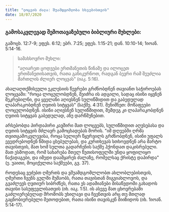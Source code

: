 ```yaml
---
title: "ლოცვის ძალა: შუამდგომლობა სხვებისთვის"
date: 18/07/2020
---
```


<h3 class="ka_geo">გამოსაკვლევად შემოთავაზებული ბიბლიური მუხლები:</h3>
გამოცხ. 12:7-9; ეფეს. 6:12; ებრ. 7:25; ეფეს. 1:15-21; დან. 10:10-14; 1იოან. 5:14-16.

> <p> სამახსოვრო მუხლი:</p>
> "აღიარეთ ცოდვები ერთმანეთის წინაშე და ილოცეთ ერთმანეთისათვის, რათა განიკურნოთ, რადგან ბევრი რამ შეუძლია მართლის ძლიერ ლოცვას" (იაკ. 5:16).

ახალაღთქმისეული ეკლესიის წევრები გრძნობდნენ თავიანთ საჭიროებას ლოცვაში: "როცა ლოცულობდნენ, შეიძრა ის ადგილი, სადაც ისინი იყვნენ შეკრებილნი, და ყველანი აღივსნენ სულიწმიდით და გაბედულად ლაპარაკობდნენ ღვთის სიტყვას" (საქმე. 4:31). შენიშნეთ: მოწაფეები ლოცულობდნენ. ისინი აღივსნენ სულიწმიდით, შემდეგ კი ლაპარაკობდნენ ღვთის სიტყვას გაბედულად, ანუ დარწმუნებით.

არსებობდა პირდაპირი კავშირი მათ ლოცვებს, სულიწმიდით აღვსებასა და ღვთის სიტყვის მძლავრ გამოცხადებას შორის. "იმ დღეებში ღრმა თვითგამოკვლევისა, როცა სულიერ წყურვილს გრძნობდნენ, ისინი უფალს ევედრებოდნენ წმიდა ცხებულებას, და კურთხევას სთხოვდნენ არა მარტო თავისთვის, მათ ხომ სულთა გადარჩენის საქმე ჰქონდათ დაკისრებული. მათ ესმოდათ, რომ სახარება მთელ წუთისოფელში უნდა ყოფილიყო ნაქადაგები, და იმედი დაამყარეს ძალაზე, რომელსაც ქრისტე დაპირდა" (ე. უაითი, მოციქულთა საქმეები, გვ. 37).

როდესაც ვეძებთ ღმერთს და ვშუამდგომლლობთ ახლობლებისთვის, ღმერთი ჩვენს გულში მუშაობს, რათა თავისთან მიგვიახლოვოს, და გვაძლევს ღვთიურ სიბრძნეს, რათა ეს ადამიანები მისაწვდომი გახადოს თავისი სასუფევლისათვის (იხ. იაკ. 1:5). ის ასევე მათ ცხოვრებაში გაძლიერებულად შრომობს უხილავი და ჩვენთვის არც თუ მთლად გაცნობიერებული მეთოდებით, რათა ისინი თავისკენ მიიზიდოს (იხ. 1იოან. 5:14-17).